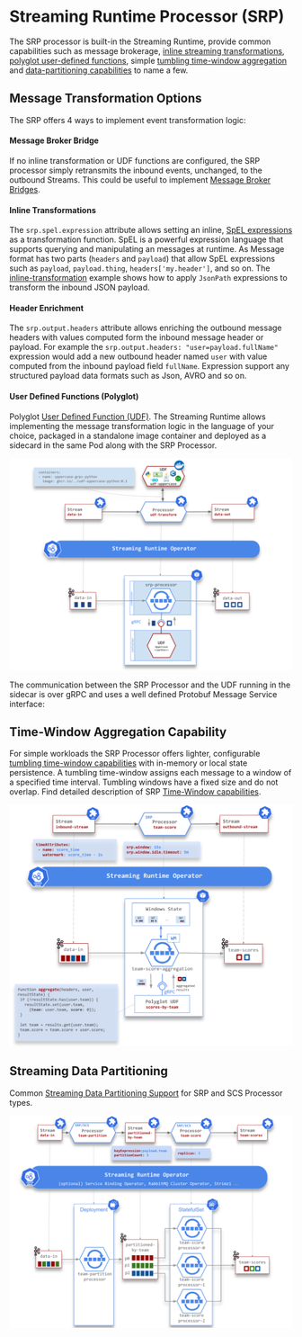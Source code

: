 # Streaming Runtime Processor (SRP)

The SRP processor is built-in the Streaming Runtime, provide common capabilities such as message brokerage, [inline streaming transformations](#inline-transformations), [polyglot user-defined functions](./udf/overview.md), simple [tumbling time-window aggregation](./time-window-aggregation.md) and [data-partitioning capabilities](../data-partitioning.md) to name a few.

## Message Transformation Options

The SRP offers 4 ways to implement event transformation logic:

#### Message Broker Bridge

If no inline transformation or UDF functions are configured, the SRP processor simply retransmits the inbound events, unchanged, to the outbound Streams. This could be useful to implement [Message Broker Bridges](https://github.com/vmware-tanzu/streaming-runtimes/blob/main/streaming-runtime-samples/tutorials/2-multibiner-bridge.yaml).


#### Inline Transformations

The `srp.spel.expression` attribute allows setting an inline, [SpEL expressions](https://docs.spring.io/spring-framework/docs/current/reference/html/core.html#expressions) as a transformation function. SpEL is a powerful expression language that supports querying and manipulating an messages at runtime. As Message format has two parts (`headers` and `payload`) that allow SpEL expressions such as `payload`, `payload.thing`, `headers['my.header']`, and so on.
The [inline-transformation](https://github.com/vmware-tanzu/streaming-runtimes/blob/main/streaming-runtime-samples/tutorials/3-inline-transformation.yaml) example shows how to apply `JsonPath` expressions to transform the inbound JSON payload.

#### Header Enrichment

The `srp.output.headers` attribute allows enriching the outbound message headers with values computed form the inbound message header or payload. For example the  `srp.output.headers: "user=payload.fullName"` expression would add a new outbound header named `user` with value computed from the inbound payload field `fullName`. Expression support any structured payload data formats such as Json, AVRO and so on.

#### User Defined Functions (Polyglot)

Polyglot [User Defined Function (UDF)](./udf/overview.md). The Streaming Runtime allows implementing the message transformation logic in the language of your choice, packaged in a standalone image container and deployed as a sidecard in the same Pod along with the SRP Processor.

![Polyglot-UDF](./sr-udf-architecture.svg)

The communication between the SRP Processor and the UDF running in the sidecar is over gRPC and uses a well defined Protobuf Message Service interface:

## Time-Window Aggregation Capability

For simple workloads the SRP Processor offers lighter, configurable [tumbling time-window capabilities](./time-window-aggregation.md) with in-memory or local state persistence. 
A tumbling time-window assigns each message to a window of a specified time interval. Tumbling windows have a fixed size and do not overlap. 
Find detailed description of SRP [Time-Window capabilities](./time-window-aggregation.md).

![](./time-window-aggregatino-detailed-flow.svg)


## Streaming Data Partitioning

Common [Streaming Data Partitioning Support](../data-partitioning.md) for SRP and SCS Processor types.

![](../data-partitioning-sr-deployment.svg)